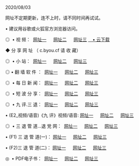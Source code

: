 <p>2020/08/03
<p>网址不定期更新，连不上时，请不同时间再试试。
<p>• 建议用谷歌或火狐官方浏览器访问。
<p>◎  • 视 频： 
<a href="http://mrg.proyectolanuevatierra.com/s/" target="_blank">网址一</a> 　 
<a href="http://mig.proyectolanuevatierra.com/s/" target="_blank">网址二</a> 　 
<a href="http://mog.proyectolanuevatierra.com/tv.html" target="_blank">网址三</a>  
<a href="https://disk.yandex.ru/d/wIUK0uxc3Gk4Ng" target="_blank">　• 云下载 </a></p>

<p> ◆ 分 享 网 址 （ c.byou.cf 请 收 藏） </p>
<p>◎   •  小 站：  
<a href="http://mrg.proyectolanuevatierra.com/f.html" target="_blank">网址一</a> 　 
<a href="http://mig.proyectolanuevatierra.com/h.html" target="_blank">网址二</a> 　 
<a href="http://mog.proyectolanuevatierra.com/k/" target="_blank">网址三</a></p>
<p>◎  • 翻 墙 软 件 ：  
<a href="http://mrg.proyectolanuevatierra.com/ff/" target="_blank">网址一</a> 　 
<a href="http://mig.proyectolanuevatierra.com/s/read/a1_nd.html" target="_blank">网址二</a> 　 
<a href="http://mog.proyectolanuevatierra.com/ff/index.html" target="_blank">网址三</a></p>
<p>◎   • 每 日 新 闻：  
<a href="http://mrg.proyectolanuevatierra.com/day/" target="_blank">网址一</a> 　 
<a href="http://mig.proyectolanuevatierra.com/day/" target="_blank">网址二</a> 　 
<a href="http://mig.proyectolanuevatierra.com/day/index.html" target="_blank">网址三</a></p>
<p>◎   • 短 波 分 享：  
<a href="http://mrg.proyectolanuevatierra.com/h/" target="_blank">网址一</a> 　 
<a href="http://mig.proyectolanuevatierra.com/h/" target="_blank">网址二</a> 　 
<a href="http://mog.proyectolanuevatierra.com/h/index.html" target="_blank">网址三</a></p>
<p>◎   • 九 评.三 退：  
<a href="http://mrg.proyectolanuevatierra.com/t/" target="_blank">网址一</a> 　 
<a href="http://mig.proyectolanuevatierra.com/v2/index.html" target="_blank">网址二</a> 　 
<a href="http://mog.proyectolanuevatierra.com/tt/index.html" target="_blank">网址三</a> 　</p>
<p>  • (E2_视频/语音)《九 评》视频/语音: 
<a href="http://mig.proyectolanuevatierra.com/7738.html" target="_blank">网址一</a> 　 
<a href="http://mrg.proyectolanuevatierra.com/7614.html" target="_blank">网址二</a> 　 
<a href="http://mog.proyectolanuevatierra.com/7633.html" target="_blank">网址三</a></p>
<p>◎   • 三 退 管 道...退 党 网：  
<a href="http://mrg.proyectolanuevatierra.com/go/td1.html" target="_blank">网址一</a> 　 
<a href="http://mig.proyectolanuevatierra.com/go/td2.html" target="_blank">网址二</a> 　 
<a href="http://mog.proyectolanuevatierra.com/go/td3.html" target="_blank">网址三</a></p>
<p>  • (F1) 三 退 管 道(一)： 
<a href="http://mrg.proyectolanuevatierra.com/dd/" target="_blank">网址一</a> 　 
<a href="http://mig.proyectolanuevatierra.com/s/read/a1_tdx.html" target="_blank">网址二</a> 　 
<a href="http://mog.proyectolanuevatierra.com/dd/" target="_blank">网址三</a></p>
<p>  • (F2)三 退 管 道(二)： 
<a href="http://mig.proyectolanuevatierra.com/d/" target="_blank">网址一</a> 　 
<a href="http://mrg.proyectolanuevatierra.com/d/index.html" target="_blank">网址二</a> 　 
<a href="http://mog.proyectolanuevatierra.com/d/" target="_blank">网址三</a></p>
<p>◎   • PDF电子书：  
<a href="http://mrg.proyectolanuevatierra.com/p/" target="_blank">网址一</a> 　 
<a href="http://mig.proyectolanuevatierra.com/p/index.html" target="_blank">网址二</a> 　 
<a href="http://mog.proyectolanuevatierra.com/p/" target="_blank">网址三</a></p>
